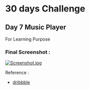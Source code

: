 

# 30 days Challenge 
## Day 7  Music Player

For Learning Purpose 

### Final Screenshot : 
[![Screenshot.jpg](https://i.postimg.cc/N07q7tkS/Screenshot.jpg)](https://postimg.cc/CZ1QSWts)

Reference : 
- [dribbble](https://dribbble.com/shots/19391099-Crypto-wallet-Mobile-app)
